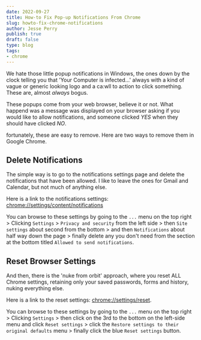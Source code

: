 ```yaml
---
date: 2022-09-27
title: How-to Fix Pop-up Notifications From Chrome
slug: howto-fix-chrome-notifications
author: Jesse Perry
publish: true
draft: false
type: blog
tags:
- chrome
---
```

We hate those little popup notifications in Windows, the ones down by the clock
telling you that 'Your Computer is infected...' always with a kind of vague or
generic looking logo and a ca:wll to action to click something. These are,
almost *always* bogus.

These popups come from your web browser, believe it or not. What happend was a
message was displayed on your browser asking if you would like to allow
notifications, and someone clicked *YES* when they should have clicked *NO*.

fortunately, these are easy to remove. Here are two ways to remove them in
Google Chrome.

## Delete Notifications

The simple way is to go to the notifications settings page and delete the
notifications that have been allowed. I like to leave the ones for Gmail and
Calendar, but not much of anything else.

Here is a link to the notifications settings:
[chrome://settings/content/notifications](chrome://settings/content/notifications)

You can browse to these settings by going to the `...` menu on the top right >
Clicking `Settings` > `Privacy and security` from the left side > then `Site
settings` about second from the bottom > and then `Notifications` about half
way down the page > finally delete any you don't need from the section at the
bottom titled `Allowed to send notifications`.

## Reset Browser Settings

And then, there is the 'nuke from orbit' approach, where you reset ALL Chrome
settings, retaining only your saved passwords, forms and history, nuking
everything else.

Here is a link to the reset settings:
[chrome://settings/reset](chrome://settings/reset).

You can browse to these settings by going to the `...` menu on the top right >
Clicking `Settings` > then click on the 3rd to the bottom on the left-side menu
and click `Reset settings` >  click the `Restore settings to their original
defaults` menu > finally click the blue `Reset settings` button.
